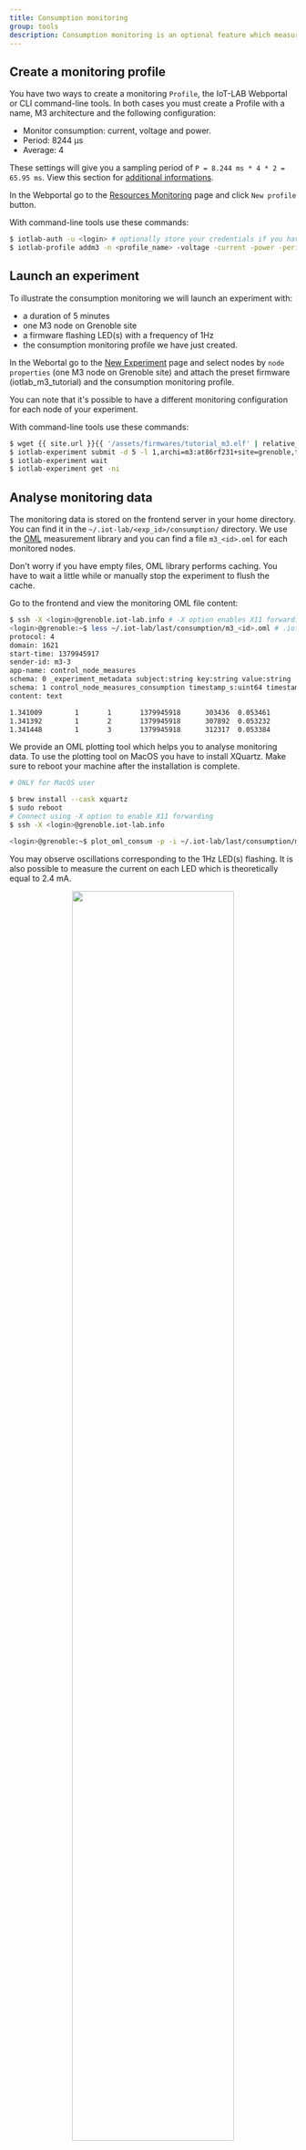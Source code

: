 ```yaml
---
title: Consumption monitoring
group: tools
description: Consumption monitoring is an optional feature which measures the energy usage of your experiment nodes. It refers to the Control Node dedicated hardware installed on the IoT-LAB node to enable the monitoring. It provides you an efficient passive monitoring solution which helps you to design IoT protocols or applications with low-power devices. In this documentation you will learn how to create a Profile monitoring configuration and enable it for your experiment. Moreover you will figure out how to get and analyse the monitoring data.
---
```


## Create a monitoring profile

You have two ways to create a monitoring `Profile`, the IoT-LAB Webportal or CLI command-line tools. In both cases you must create a Profile with a name, M3 architecture and the following configuration:

* Monitor consumption: current, voltage and power.
* Period: 8244 µs
* Average: 4

These settings will give you a sampling period of `P = 8.244 ms * 4 * 2 = 65.95 ms`. View this section for [additional informations](#additional-informations).

In the Webportal go to the [Resources Monitoring](https://www.iot-lab.info/testbed/resources/monitoring) page and click `New profile` button.

With command-line tools use these commands:

``` bash
$ iotlab-auth -u <login> # optionally store your credentials if you haven't done it before.
$ iotlab-profile addm3 -n <profile_name> -voltage -current -power -period 8244 -avg 4
```

## Launch an experiment

To illustrate the consumption monitoring we will launch an experiment with:

* a duration of 5 minutes
* one M3 node on Grenoble site
* a firmware flashing LED(s) with a frequency of 1Hz
* the consumption monitoring profile we have just created.

In the Webortal go to the [New Experiment](https://www.iot-lab.info/testbed/experiment) page and select nodes by `node properties` (one M3 node on Grenoble site) and attach the preset firmware (iotlab_m3_tutorial) and the consumption monitoring profile.

You can note that it's possible to have a different monitoring configuration for each node of your experiment.

With command-line tools use these commands:

``` bash
$ wget {{ site.url }}{{ '/assets/firmwares/tutorial_m3.elf' | relative_url}} .
$ iotlab-experiment submit -d 5 -l 1,archi=m3:at86rf231+site=grenoble,tutorial_m3.elf,<profile_name>
$ iotlab-experiment wait
$ iotlab-experiment get -ni
```

## Analyse monitoring data

The monitoring data is stored on the frontend server in your home directory. You can find it in the `~/.iot-lab/<exp_id>/consumption/` directory. We use the [OML](https://github.com/mytestbed/oml) measurement library and you can find a file `m3_<id>.oml` for each monitored nodes.

Don't worry if you have empty files, OML library performs caching. You have to wait a little while or manually stop the experiment to flush the cache.

Go to the frontend and view the monitoring OML file content:

``` bash
$ ssh -X <login>@grenoble.iot-lab.info # -X option enables X11 forwarding
<login>@grenoble:~$ less ~/.iot-lab/last/consumption/m3_<id>.oml # .iot-lab/last is a symlink to your last experiment directory .iot-lab/<exp_id>
protocol: 4
domain: 1621
start-time: 1379945917
sender-id: m3-3
app-name: control_node_measures
schema: 0 _experiment_metadata subject:string key:string value:string
schema: 1 control_node_measures_consumption timestamp_s:uint64 timestamp_us:uint32 power:double voltage:double current:double
content: text

1.341009        1       1       1379945918      303436  0.053461        3.272500        0.016347
1.341392        1       2       1379945918      307892  0.053232        3.273750        0.016270
1.341448        1       3       1379945918      312317  0.053384        3.272500        0.016322
```

We provide an OML plotting tool which helps you to analyse monitoring data. To use the plotting tool on MacOS you have to install XQuartz. Make sure to reboot your machine after the installation is complete.

``` bash
# ONLY for MacOS user

$ brew install --cask xquartz
$ sudo reboot
# Connect using -X option to enable X11 forwarding
$ ssh -X <login>@grenoble.iot-lab.info
```

``` bash
<login>@grenoble:~$ plot_oml_consum -p -i ~/.iot-lab/last/consumption/m3_<id>.oml
```
You may observe oscillations corresponding to the 1Hz LED(s) flashing. It is also possible to measure the current on each LED which is theoretically equal to 2.4 mA.

<div style="text-align:center">
<img src="{{ '/assets/images/docs/monitoring/' | relative_url}}consumption-full.jpg" style="width:75%;"/>
</div>

A zoom of the previous plot to see the one second period.

<div style="text-align:center">
<img src="{{ '/assets/images/docs/monitoring/' | relative_url}}consumption-zoom.jpg" style="width:75%;"/>
</div>

We join you an example of plot with a smaller sample period (`2.200 ms = Period 1100 µs * Average 1 * 2`). You can observe that the signal measure noise is not filtered.

<div style="text-align:center">
<img src="{{ '/assets/images/docs/monitoring/' | relative_url}}consumption-period.png" style="width:65%;"/>
</div>
<br>

## Additional informations

The consumption of your node is measured through an [INA226](http://www.ti.com/lit/ds/symlink/ina226.pdf) hardware component . The INA226 has programmable conversion times for two measurements, the shunt voltage and the power supply bus voltage. The conversion times (CT) for these measurements can be selected from as fast as 140μs to as long as 8.244ms. The conversion time settings, along with the programmable averaging mode (AV), allow the INA226 to be configured to optimize the available timing requirements in a given application. The periodic measure (PM) is then given by the formula:

`PM = CT * AV * 2`

There are trade-offs associated with the settings for conversion time and the averaging mode used. The averaging feature can significantly improve the measurement accuracy by effectively filtering the signal. A greater number of averages enables the INA226 to be more effective in reducing the noise component of the measurement.

For example, if a system requires that data be read every 4ms, the INA226 could be configured for a non filtered signal with the conversion times set to 2116 μs and the averaging mode set to 1. This configuration results in the data updating approximately every `4.23 ms = 2.116*1*2`

With a configuration for a filtered signal, the conversion times can be set to 204 μs and the averaging mode can be set to 10 in order to have a periodic measure of
`4.08 ms = 204*10*2`


| Measure |  Unit   |
| ------- |  ------ |
| current |  ampere |
| voltage |  volt   |
| power   |  watt   |

